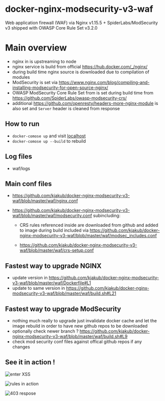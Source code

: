 # docker-nginx-modsecurity-v3-waf
Web application firewall (WAF) via Nginx v1.15.5 + SpiderLabs/ModSecurity v3 shipped with OWASP Core Rule Set v3.2.0

# Main overview
- nginx in is upstreaming to node
- nginx service is build from official https://hub.docker.com/_/nginx/
- during build time nginx source is downloaded due to compilation of modules
- ModSecurity is set via https://www.nginx.com/blog/compiling-and-installing-modsecurity-for-open-source-nginx/
- OWASP ModSecurity Core Rule Set from is set during build time from https://github.com/SpiderLabs/owasp-modsecurity-crs/
- additional https://github.com/openresty/headers-more-nginx-module is also set and ``Server`` header is cleaned from response

## How to run

- ```docker-comose up``` and visit [localhost](localhost) 
- ```docker-comose up --build``` to rebuild 

## Log files
- waf/logs

## Main conf files
- https://github.com/kjakub/docker-nginx-modsecurity-v3-waf/blob/master/waf/nginx.conf
- https://github.com/kjakub/docker-nginx-modsecurity-v3-waf/blob/master/waf/modsecurity.conf subincluding:

	- CRS rules referenced inside are downloaded from github and added to image during build included via https://github.com/kjakub/docker-nginx-modsecurity-v3-waf/blob/master/waf/modsec_includes.conf

	- https://github.com/kjakub/docker-nginx-modsecurity-v3-waf/blob/master/waf/crs-setup.conf


 

## Fastest way to upgrade NGINX
- update version in https://github.com/kjakub/docker-nginx-modsecurity-v3-waf/blob/master/waf/Dockerfile#L1
- update to same version in https://github.com/kjakub/docker-nginx-modsecurity-v3-waf/blob/master/waf/build.sh#L21

## Fastest way to upgrade ModSecurity

- nothing much really to upgrade just invalidate docker cache and let the image rebuild in order to have new github repos to be downloaded
- optionally check newer branch ? https://github.com/kjakub/docker-nginx-modsecurity-v3-waf/blob/master/waf/build.sh#L9 
- check mod security conf files against offical github repos if any changes

## See it in action !

![enter XSS](https://raw.githubusercontent.com/kjakub/docker-nginx-modsecurity-v3-waf/master/screens/screen11.png)

![rules in action](https://raw.githubusercontent.com/kjakub/docker-nginx-modsecurity-v3-waf/master/screens/screen22.png)

![403 respose](https://raw.githubusercontent.com/kjakub/docker-nginx-modsecurity-v3-waf/master/screens/screen33.png)

